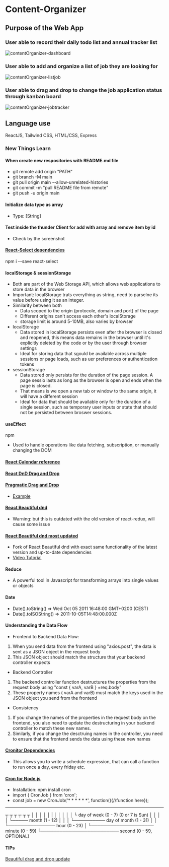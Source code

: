 # Content-Organizer

## Purpose of the Web App
### User able to record their daily todo list and annual tracker list
![contentOrganizer-dashboard](https://github.com/user-attachments/assets/d67ebb18-9c59-4310-94ea-684bea48440b)

### User able to add and organize a list of job they are looking for
![contentOrganizer-listjob](https://github.com/user-attachments/assets/0cba5134-1c73-46db-9b0f-e5884f889b45)

### User able to drag and drop to change the job application status through kanban board
![contentOrganizer-jobtracker](https://github.com/user-attachments/assets/ca6959c5-fac1-49d3-874d-068dc85766b2)

## Language use

ReactJS, Tailwind CSS, HTML/CSS, Express

### New Things Learn

#### When create new respositories with README.md file

- git remote add origin "PATH"
- git branch -M main
- git pull origin main --allow-unrelated-histories
- git commit -m "pull README file from remote"
- git push -u origin main

#### Initialize data type as array

- Type: [String]

#### Test inside the thunder Client for add with array and remove item by id

- Check by the screenshot

#### [React-Select dependencies](https://react-select.com/home)

npm i --save react-select

#### localStorage & sessionStorage

- Both are part of the Web Storage API, which allows web applications to store data in the browser
- Important: localStorage trats everything as string, need to parseIne its value before using it as an integer.
- Similarity between both
  - Data scoped to the origin (protocole, domain and port) of the page
  - Different origins can't access each other's localStorage
  - storage limit is around 5-10MB, also varies by browser
- localStorage
  - Data stored in localStorage persists even after the browser is closed and reopened, this means data remains in the browser until it's explicitly deleted by the code or by the user through browser settings
  - Ideal for storing data that sgould be available across multiple sessions or page loads, such as uer preferences or authentication tokens
- sessionStorage
  - Data stored only persists for the duration of the page session. A page sessio lasts as long as the browser is open and ends when the page is closed.
  - That means is we open a new tab or window to the same origin, it will have a different session
  - Ideal for data that should be available only for the duration of a single session, such as temporary user inputs or state that should not be persisted between broswer sessions.

#### useEffect

npm

- Used to handle operations like data fetching, subscription, or manually changing the DOM

#### [React Calendar reference](https://derrickotte.medium.com/how-to-create-a-calendar-from-scratch-in-react-1f2db197454d)

#### [React DnD Drag and Drop](https://react-dnd.github.io/react-dnd/about)

#### [Pragmatic Drag and Drop](https://atlassian.design/components/pragmatic-drag-and-drop/comparison)

- [Example](https://codesandbox.io/p/sandbox/xc598s?file=%2Fpragmatic-drag-and-drop%2Fdocumentation%2Fexamples%2Fpieces%2Fboard%2Fcard.tsx%3A280%2C47)

#### [React Beautiful dnd](https://github.com/atlassian/react-beautiful-dnd?tab=readme-ov-file)

- Warning: but this is outdated with the old version of react-redux, will cause some issue

#### [React Beautiful dnd most updated](https://github.com/hello-pangea/dnd)

- Fork of React Beautiful dnd with exact same functionality of the latest version and up-to-date dependencies
- [Video Tutorial](https://egghead.io/lessons/react-reorder-columns-with-react-beautiful-dnd)

#### Reduce

- A powerful tool in Javascript for transforming arrays into single values or objects

#### Date

- Date().toString() => Wed Oct 05 2011 16:48:00 GMT+0200 (CEST)
- Date().toISOString() => 2011-10-05T14:48:00.000Z

#### Understanding the Data Flow

- Frontend to Backend Data Flow:

1. When you send data from the frontend using "axios.post", the data is sent as a JSON object in the request body
2. This JSON object should match the structure that your backend controller expects

- Backend Controller

1. The backend controller function destructures the properties from the request body using "const { varA, varB } =req.body"
2. These property names ( varA and varB) must match the keys used in the JSON object you send from the frontend

- Consistency

1. If you change the names of the properties in the request body on the frontend, you also need to update the destructuring in your backend controller to match these new names.
2. Similarly, if you change the desctruing names in the controller, you need to ensure that the frontend sends the data using these new names

#### [Cronitor Dependencies](https://crontab.guru/examples.html)

- This allows you to write a schedule expression, that can call a function to run once a day, every friday etc.

#### [Cron for Node.js](https://www.npmjs.com/package/cron#-basic-usage)

- Installation: npm install cron
- import { CronJob } from 'cron';
- const job = new CronJob('\* \* \* \* \* \*', function(){//function here});

---

┬ ┬ ┬ ┬ ┬ ┬
│ │ │ │ │ |
│ │ │ │ │ └ day of week (0 - 7) (0 or 7 is Sun)
│ │ │ │ └───── month (1 - 12)
│ │ │ └────────── day of month (1 - 31)
│ │ └─────────────── hour (0 - 23)
│ └──────────────────── minute (0 - 59)
└───────────────────────── second (0 - 59, OPTIONAL)

#### TIPs

[Beautiful drag and drop update](https://www.reddit.com/r/react/comments/wczdlm/beautiful_drag_and_drop_with_backend/?rdt=55129)
